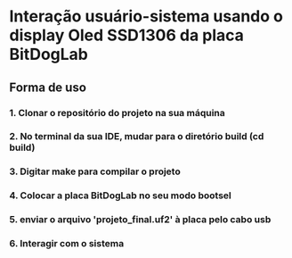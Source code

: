 # Interação usuário-sistema usando o display Oled SSD1306 da placa BitDogLab

## Forma de uso

### 1. Clonar o repositório do projeto na sua máquina

### 2. No terminal da sua IDE, mudar para o diretório build (cd build) 

### 3. Digitar make para compilar o projeto

### 4. Colocar a placa BitDogLab no seu modo bootsel

### 5. enviar o arquivo 'projeto_final.uf2' à placa pelo cabo usb

### 6. Interagir com o sistema
